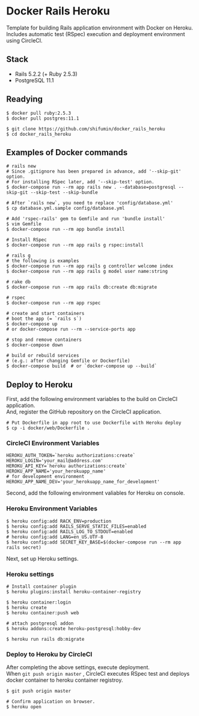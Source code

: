 # Docker Rails Heroku
Template for building Rails application environment with Docker on Heroku.  
Includes automatic test (RSpec) execution and deployment environment using CircleCI.

## Stack
- Rails 5.2.2 (+ Ruby 2.5.3)
- PostgreSQL 11.1

## Readying

```shell
$ docker pull ruby:2.5.3
$ docker pull postgres:11.1
```

```shell
$ git clone https://github.com/shifumin/docker_rails_heroku
$ cd docker_rails_heroku
```

## Examples of Docker commands

```shell
# rails new
# Since .gitignore has been prepared in advance, add '--skip-git' option.
# For installing RSpec later, add '--skip-test' option.
$ docker-compose run --rm app rails new . --database=postgresql --skip-git --skip-test --skip-bundle

# After `rails new`, you need to replace 'config/database.yml'
$ cp database.yml.sample config/database.yml

# Add 'rspec-rails' gem to Gemfile and run 'bundle install'
$ vim Gemfile
$ docker-compose run --rm app bundle install

# Install RSpec
$ docker-compose run --rm app rails g rspec:install

# rails g
# the following is examples
$ docker-compose run --rm app rails g controller welcome index
$ docker-compose run --rm app rails g model user name:string

# rake db
$ docker-compose run --rm app rails db:create db:migrate

# rspec
$ docker-compose run --rm app rspec

# create and start containers
# boot the app (= `rails s`)
$ docker-compose up
# or docker-compose run --rm --service-ports app

# stop and remove containers
$ docker-compose down

# build or rebuild services
# (e.g.: after changing Gemfile or Dockerfile)
$ docker-compose build  # or `docker-compose up --build`
```

## Deploy to Heroku
First, add the following environment variables to the build on CircleCI application.  
And, register the GitHub repository on the CircleCI application.

```shell
# Put Dockerfile in app root to use Dockerfile with Heroku deploy
$ cp -i docker/web/Dockerfile .
```

### CircleCI Environment Variables

```shell
HEROKU_AUTH_TOKEN=`heroku authorizations:create`
HEROKU_LOGIN='your_mail@address.com'
HEROKU_API_KEY=`heroku authorizations:create`
HEROKU_APP_NAME='your_herokuapp_name'
# for development environment
HEROKU_APP_NAME_DEV='your_herokuapp_name_for_development'
```

Second, add the following environment valiables for Heroku on console.

### Heroku Environment Variables

```shell
$ heroku config:add RACK_ENV=production
$ heroku config:add RAILS_SERVE_STATIC_FILES=enabled
$ heroku config:add RAILS_LOG_TO_STDOUT=enabled
# heroku config:add LANG=en_US.UTF-8
$ heroku config:add SECRET_KEY_BASE=$(docker-compose run --rm app rails secret)
```

Next, set up Heroku settings.

### Heroku settings

```
# Install container plugin
$ heroku plugins:install heroku-container-registry

$ heroku container:login
$ heroku create
$ heroku container:push web

# attach postgresql addon
$ heroku addons:create heroku-postgresql:hobby-dev

$ heroku run rails db:migrate
```

### Deploy to Heroku by CircleCI
After completing the above settings, execute deployment.  
When `git push origin master` , CircleCI executes RSpec test and deploys docker container to heroku container registroy.

```
$ git push origin master

# Confirm application on browser.
$ heroku open
```
